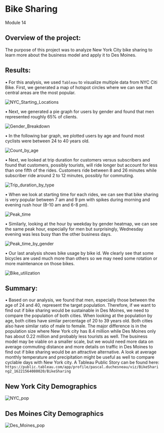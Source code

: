 # Bike Sharing
Module 14

## Overview of the project:
The purpose of this project was to analyze New York City bike sharing to learn more about the business model and apply it to Des Moines.

## Results:
•	For this analysis, we used `Tableau` to visualize multiple data from NYC Citi Bike. First, we generated a map of hotspot circles where we can see that central areas are the most popular.

![NYC_Starting_Locations](Resources/NYC_Starting_Locations.png)


•	Next, we generated a pie graph for users by gender and found that men represented roughly 65% of clients.


![Gender_Breakdown](Resources/Gender_Breakdown.png)


•	In the following bar graph, we plotted users by age and found most cyclists were between 24 to 40 years old.


![Count_by_age](Resources/Count_by_age.png)


•	Next, we looked at trip duration for customers versus subscribers and found that customers, possibly tourists, will ride longer but account for less than one fifth of the rides. Customers ride between 8 and 26 minutes while subscriber ride around 2 to 12 minutes, possibly for commuting. 


![Trip_duration_by_type](Resources/Trip_duration_by_type.png)


•	When we look at starting time for each rides, we can see that bike sharing is very popular between 7 am and 9 pm with spikes during morning and evening rush hour (8-10 am and 6-8 pm).


![Peak_time](Resources/Peak_time.png)


•	Similarly, looking at the hour by weekday by gender heatmap, we can see the same peak hour, especially for men but surprisingly, Wednesday evening was less busy than the other business days.


![Peak_time_by_gender](Resources/Peak_time_by_gender.png)


•	Our last analysis shows bike usage by bike id. We clearly see that some bicycles are used much more than others so we may need some rotation or more maintenance on those bikes.


![Bike_utilization](Resources/Bike_utilization.png)



## Summary:
•	Based on our analysis, we found that men, especially those between the age of 24 and 40, represent the target population. Therefore, if we want to find out if bike sharing would be sustainable in Des Moines, we need to compare the population of both cities. When looking at the population by age, both cities have similar percentage of 20 to 39 years old. Both cities also have similar ratio of male to female. The major difference is in the population size where New York city has 8.4 million while Des Moines only has about 0.22 million and probably less tourists as well. The business model may be viable on a smaller scale, but we would need more data on average commuting distance and more details on traffic in Des Moines to find out if bike sharing would be an attractive alternative. A look at average monthly temperature and precipitation might be useful as well to compare cyclable days with New York city. A Tableau Public Story can be found here: `https://public.tableau.com/app/profile/pascal.duchesneau/viz/BikeSharing2_16221564080020/BikeSharing`

## New York City Demographics
![NYC_pop](Resources/NYC_pop.png)

## Des Moines City Demographics
![Des_Moines_pop](Resources/Des_Moines_pop.png)
